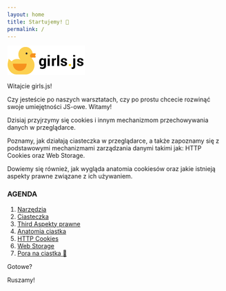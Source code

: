```yaml
---
layout: home
title: Startujemy! 🚀
permalink: /
---
```


![](./assets/kaczucha3.png)

Witajcie girls.js! 

Czy jesteście po naszych warsztatach, czy po prostu chcecie rozwinąć swoje umiejętności JS-owe. Witamy!

Dzisiaj przyjrzymy się cookies i innym mechanizmom przechowywania danych w przeglądarce.

Poznamy, jak działają ciasteczka w przeglądarce, a także zapoznamy się z podstawowymi mechanizmami zarządzania danymi takimi jak: HTTP Cookies oraz Web Storage.

Dowiemy się również, jak wygląda anatomia cookiesów oraz jakie istnieją aspekty prawne związane z ich używaniem.

### AGENDA

1. [Narzędzia](./cookies/pages/01-narzedzia/)
2. [Ciasteczka](/cookies/pages/02-ciasteczka/)
3. [Third Aspekty prawne](#third-example)
4. [Anatomia ciastka](#fourth-examplehttpwwwfourthexamplecom)
5. [HTTP Cookies](#fourth-examplehttpwwwfourthexamplecom)
6. [Web Storage](#fourth-examplehttpwwwfourthexamplecom)
7. [Pora na ciastka 🍪](#fourth-examplehttpwwwfourthexamplecom)

Gotowe? 

Ruszamy!